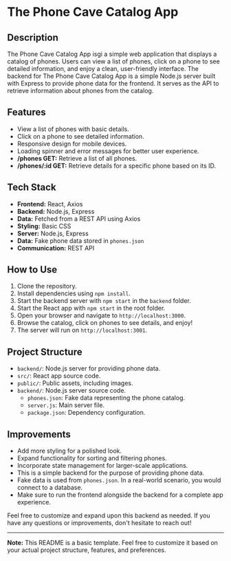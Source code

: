 # The Phone Cave Catalog App

## Description

The Phone Cave Catalog App isgi a simple web application that displays a catalog of phones. Users can view a list of phones, click on a phone to see detailed information, and enjoy a clean, user-friendly interface.
The backend for The Phone Cave Catalog App is a simple Node.js server built with Express to provide phone data for the frontend. It serves as the API to retrieve information about phones from the catalog.

## Features

- View a list of phones with basic details.
- Click on a phone to see detailed information.
- Responsive design for mobile devices.
- Loading spinner and error messages for better user experience.
- **/phones GET:** Retrieve a list of all phones.
- **/phones/:id GET:** Retrieve details for a specific phone based on its ID.

## Tech Stack

- **Frontend:** React, Axios
- **Backend:** Node.js, Express
- **Data:** Fetched from a REST API using Axios
- **Styling:** Basic CSS
- **Server:** Node.js, Express
- **Data:** Fake phone data stored in `phones.json`
- **Communication:** REST API


## How to Use

1. Clone the repository.
2. Install dependencies using `npm install`.
3. Start the backend server with `npm start` in the `backend` folder.
4. Start the React app with `npm start` in the root folder.
5. Open your browser and navigate to `http://localhost:3000`.
6. Browse the catalog, click on phones to see details, and enjoy!
7. The server will run on `http://localhost:3001`.

## Project Structure

- `backend/`: Node.js server for providing phone data.
- `src/`: React app source code.
- `public/`: Public assets, including images.
- `backend/`: Node.js server source code.
  - `phones.json`: Fake data representing the phone catalog.
  - `server.js`: Main server file.
  - `package.json`: Dependency configuration.

## Improvements

- Add more styling for a polished look.
- Expand functionality for sorting and filtering phones.
- Incorporate state management for larger-scale applications.
- This is a simple backend for the purpose of providing phone data.
- Fake data is used from `phones.json`. In a real-world scenario, you would connect to a database.
- Make sure to run the frontend alongside the backend for a complete app experience.

Feel free to customize and expand upon this backend as needed. If you have any questions or improvements, don't hesitate to reach out!


---

**Note:** This README is a basic template. Feel free to customize it based on your actual project structure, features, and preferences.
